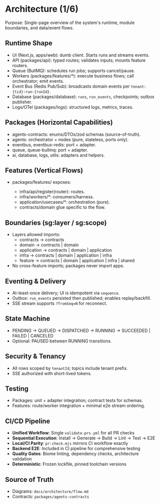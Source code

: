 # Architecture (1/6)

Purpose: Single-page overview of the system's runtime, module boundaries, and data/event flows.

## Runtime Shape
- UI (Next.js, apps/web): dumb client. Starts runs and streams events.
- API (packages/api): typed routes; validates inputs; mounts feature routers.
- Queue (BullMQ): schedules run jobs; supports cancel/pause.
- Workers (packages/features/*): execute business flows; call orchestrator; emit events.
- Event Bus (Redis Pub/Sub): broadcasts domain events per `tenant:{tid}:run:{runId}`.
- Database (packages/database): `runs`, `run_events`, checkpoints; outbox publisher.
- Logs/OTel (packages/logs): structured logs, metrics, traces.

## Packages (Horizontal Capabilities)
- agents-contracts: enums/DTOs/zod schemas (source-of-truth).
- agents: orchestrator + nodes (pure, stateless, ports only).
- eventbus, eventbus-redis: port + adapter.
- queue, queue-bullmq: port + adapter.
- ai, database, logs, utils: adapters and helpers.

## Features (Vertical Flows)
- packages/features/<flow> exposes:
  - infra/api/register(router): routes.
  - infra/workers/*: consumers/harness.
  - application/usecases/*: orchestration (pure).
  - contracts/domain glue specific to the flow.

## Boundaries (sg:layer / sg:scope)
- Layers allowed imports:
  - contracts → contracts
  - domain → contracts | domain
  - application → contracts | domain | application
  - infra → contracts | domain | application | infra
  - feature → contracts | domain | application | infra | shared
- No cross-feature imports; packages never import apps.

## Eventing & Delivery
- At-least-once delivery; UI is idempotent via `sequence`.
- Outbox: `run_events` persisted then published; enables replay/backfill.
- SSE stream supports `?fromSeq=N` for reconnect.

## State Machine
- PENDING → QUEUED → DISPATCHED → RUNNING → SUCCEEDED | FAILED | CANCELED
- Optional: PAUSED between RUNNING transitions.

## Security & Tenancy
- All rows scoped by `tenantId`; topics include tenant prefix.
- SSE authorized with short-lived tokens.

## Testing
- Packages: unit + adapter integration; contract tests for schemas.
- Features: route/worker integration + minimal e2e stream ordering.

## CI/CD Pipeline
- **Unified Workflow**: Single `validate-prs.yml` for all PR checks
- **Sequential Execution**: Install → Generate → Build → Lint → Test → E2E
- **Local/CI Parity**: `pr:check.mjs` mirrors CI workflow exactly
- **Backend E2E**: Included in CI pipeline for comprehensive testing
- **Quality Gates**: Biome linting, dependency checks, architecture validation
- **Deterministic**: Frozen lockfile, pinned toolchain versions

## Source of Truth
- Diagrams: `docs/architecture/flow.md`
- Contracts: `packages/agents-contracts`
